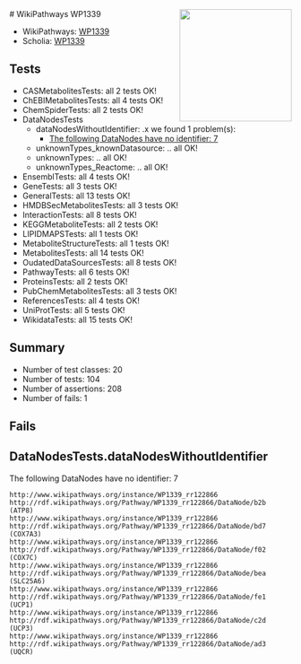 <img style="float: right; width: 200px" src="https://upload.wikimedia.org/wikipedia/commons/thumb/8/83/Wplogo_with_text_500.png/640px-Wplogo_with_text_500.png" />
# WikiPathways WP1339

* WikiPathways: [WP1339](https://wikipathways.org/pathways/WP1339)
* Scholia: [WP1339](https://scholia.toolforge.org/wikipathways/WP1339)
## Tests
* CASMetabolitesTests: all 2 tests OK!
* ChEBIMetabolitesTests: all 4 tests OK!
* ChemSpiderTests: all 2 tests OK!
* DataNodesTests
    * dataNodesWithoutIdentifier: .x we found 1 problem(s):
        * [The following DataNodes have no identifier: 7](#d2d32fa6)
    * unknownTypes_knownDatasource: .. all OK!
    * unknownTypes: .. all OK!
    * unknownTypes_Reactome: .. all OK!
* EnsemblTests: all 4 tests OK!
* GeneTests: all 3 tests OK!
* GeneralTests: all 13 tests OK!
* HMDBSecMetabolitesTests: all 3 tests OK!
* InteractionTests: all 8 tests OK!
* KEGGMetaboliteTests: all 2 tests OK!
* LIPIDMAPSTests: all 1 tests OK!
* MetaboliteStructureTests: all 1 tests OK!
* MetabolitesTests: all 14 tests OK!
* OudatedDataSourcesTests: all 8 tests OK!
* PathwayTests: all 6 tests OK!
* ProteinsTests: all 2 tests OK!
* PubChemMetabolitesTests: all 3 tests OK!
* ReferencesTests: all 4 tests OK!
* UniProtTests: all 5 tests OK!
* WikidataTests: all 15 tests OK!


## Summary

* Number of test classes: 20
* Number of tests: 104
* Number of assertions: 208
* Number of fails: 1

## Fails

<a name="d2d32fa6" />

## DataNodesTests.dataNodesWithoutIdentifier

The following DataNodes have no identifier: 7
```
http://www.wikipathways.org/instance/WP1339_rr122866 http://rdf.wikipathways.org/Pathway/WP1339_rr122866/DataNode/b2b (ATP8)
http://www.wikipathways.org/instance/WP1339_rr122866 http://rdf.wikipathways.org/Pathway/WP1339_rr122866/DataNode/bd7 (COX7A3)
http://www.wikipathways.org/instance/WP1339_rr122866 http://rdf.wikipathways.org/Pathway/WP1339_rr122866/DataNode/f02 (COX7C)
http://www.wikipathways.org/instance/WP1339_rr122866 http://rdf.wikipathways.org/Pathway/WP1339_rr122866/DataNode/bea (SLC25A6)
http://www.wikipathways.org/instance/WP1339_rr122866 http://rdf.wikipathways.org/Pathway/WP1339_rr122866/DataNode/fe1 (UCP1)
http://www.wikipathways.org/instance/WP1339_rr122866 http://rdf.wikipathways.org/Pathway/WP1339_rr122866/DataNode/c2d (UCP3)
http://www.wikipathways.org/instance/WP1339_rr122866 http://rdf.wikipathways.org/Pathway/WP1339_rr122866/DataNode/ad3 (UQCR)
```


